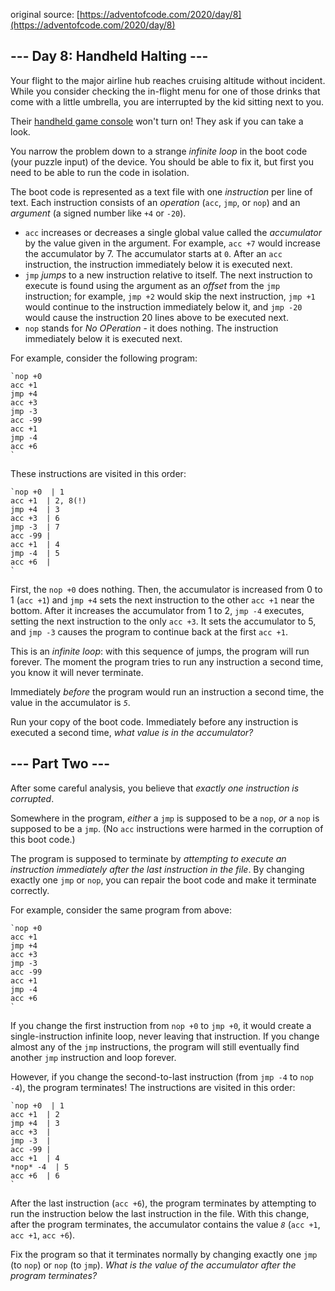 original source: [https://adventofcode.com/2020/day/8](https://adventofcode.com/2020/day/8)
## --- Day 8: Handheld Halting ---
Your flight to the major airline hub reaches cruising altitude without incident.  While you consider checking the in-flight menu for one of those drinks that come with a little umbrella, you are interrupted by the kid sitting next to you.

Their [handheld game console](https://en.wikipedia.org/wiki/Handheld_game_console) won't turn on! They ask if you can take a look.

You narrow the problem down to a strange *infinite loop* in the boot code (your puzzle input) of the device. You should be able to fix it, but first you need to be able to run the code in isolation.

The boot code is represented as a text file with one *instruction* per line of text. Each instruction consists of an *operation* (`acc`, `jmp`, or `nop`) and an *argument* (a signed number like `+4` or `-20`).


 - `acc` increases or decreases a single global value called the *accumulator* by the value given in the argument. For example, `acc +7` would increase the accumulator by 7. The accumulator starts at `0`. After an `acc` instruction, the instruction immediately below it is executed next.
 - `jmp` *jumps* to a new instruction relative to itself. The next instruction to execute is found using the argument as an *offset* from the `jmp` instruction; for example, `jmp +2` would skip the next instruction, `jmp +1` would continue to the instruction immediately below it, and `jmp -20` would cause the instruction 20 lines above to be executed next.
 - `nop` stands for *No OPeration* - it does nothing.  The instruction immediately below it is executed next.

For example, consider the following program:

```
`nop +0
acc +1
jmp +4
acc +3
jmp -3
acc -99
acc +1
jmp -4
acc +6
`
```

These instructions are visited in this order:

```
`nop +0  | 1
acc +1  | 2, 8(!)
jmp +4  | 3
acc +3  | 6
jmp -3  | 7
acc -99 |
acc +1  | 4
jmp -4  | 5
acc +6  |
`
```

First, the `nop +0` does nothing. Then, the accumulator is increased from 0 to 1 (`acc +1`) and `jmp +4` sets the next instruction to the other `acc +1` near the bottom. After it increases the accumulator from 1 to 2, `jmp -4` executes, setting the next instruction to the only `acc +3`. It sets the accumulator to 5, and `jmp -3` causes the program to continue back at the first `acc +1`.

This is an *infinite loop*: with this sequence of jumps, the program will run forever. The moment the program tries to run any instruction a second time, you know it will never terminate.

Immediately *before* the program would run an instruction a second time, the value in the accumulator is *`5`*.

Run your copy of the boot code. Immediately before any instruction is executed a second time, *what value is in the accumulator?*


## --- Part Two ---
After some careful analysis, you believe that *exactly one instruction is corrupted*.

Somewhere in the program, *either* a `jmp` is supposed to be a `nop`, *or* a `nop` is supposed to be a `jmp`. (No `acc` instructions were harmed in the corruption of this boot code.)

The program is supposed to terminate by *attempting to execute an instruction immediately after the last instruction in the file*. By changing exactly one `jmp` or `nop`, you can repair the boot code and make it terminate correctly.

For example, consider the same program from above:

```
`nop +0
acc +1
jmp +4
acc +3
jmp -3
acc -99
acc +1
jmp -4
acc +6
`
```

If you change the first instruction from `nop +0` to `jmp +0`, it would create a single-instruction infinite loop, never leaving that instruction.  If you change almost any of the `jmp` instructions, the program will still eventually find another `jmp` instruction and loop forever.

However, if you change the second-to-last instruction (from `jmp -4` to `nop -4`), the program terminates! The instructions are visited in this order:

```
`nop +0  | 1
acc +1  | 2
jmp +4  | 3
acc +3  |
jmp -3  |
acc -99 |
acc +1  | 4
*nop* -4  | 5
acc +6  | 6
`
```

After the last instruction (`acc +6`), the program terminates by attempting to run the instruction below the last instruction in the file.  With this change, after the program terminates, the accumulator contains the value *`8`* (`acc +1`, `acc +1`, `acc +6`).

Fix the program so that it terminates normally by changing exactly one `jmp` (to `nop`) or `nop` (to `jmp`). *What is the value of the accumulator after the program terminates?*


